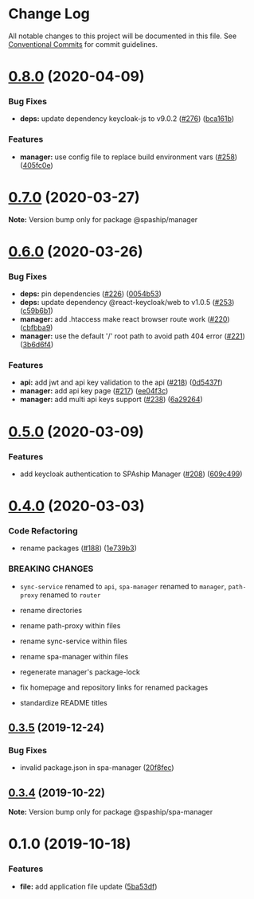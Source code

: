 # Change Log

All notable changes to this project will be documented in this file.
See [Conventional Commits](https://conventionalcommits.org) for commit guidelines.

# [0.8.0](https://github.com/spaship/spaship/compare/v0.7.0...v0.8.0) (2020-04-09)

### Bug Fixes

- **deps:** update dependency keycloak-js to v9.0.2 ([#276](https://github.com/spaship/spaship/issues/276)) ([bca161b](https://github.com/spaship/spaship/commit/bca161b854186096ad4aeeed1a1f2befca5276ba))

### Features

- **manager:** use config file to replace build environment vars ([#258](https://github.com/spaship/spaship/issues/258)) ([405fc0e](https://github.com/spaship/spaship/commit/405fc0e216316d40f8cce508993ec55617706bcc))

# [0.7.0](https://github.com/spaship/spaship/compare/v0.6.0...v0.7.0) (2020-03-27)

**Note:** Version bump only for package @spaship/manager

# [0.6.0](https://github.com/spaship/spaship/compare/v0.5.0...v0.6.0) (2020-03-26)

### Bug Fixes

- **deps:** pin dependencies ([#226](https://github.com/spaship/spaship/issues/226)) ([0054b53](https://github.com/spaship/spaship/commit/0054b53076f37f445e3f1b3e9b6b1444ee747609))
- **deps:** update dependency @react-keycloak/web to v1.0.5 ([#253](https://github.com/spaship/spaship/issues/253)) ([c59b6b1](https://github.com/spaship/spaship/commit/c59b6b19d06ad550f15952e4f8f9d4b43dcbce2d))
- **manager:** add .htaccess make react browser route work ([#220](https://github.com/spaship/spaship/issues/220)) ([cbfbba9](https://github.com/spaship/spaship/commit/cbfbba956e6d19e2e4eea1160cbc5b18cf0c6aea))
- **manager:** use the default '/' root path to avoid path 404 error ([#221](https://github.com/spaship/spaship/issues/221)) ([3b6d6f4](https://github.com/spaship/spaship/commit/3b6d6f4067c2c79ff3c9cf08256d410bf40769ae))

### Features

- **api:** add jwt and api key validation to the api ([#218](https://github.com/spaship/spaship/issues/218)) ([0d5437f](https://github.com/spaship/spaship/commit/0d5437ff1677d658c6d42f7d06b7d822bd8b7e8d))
- **manager:** add api key page ([#217](https://github.com/spaship/spaship/issues/217)) ([ee04f3c](https://github.com/spaship/spaship/commit/ee04f3cb53bbc7da4c5e119c9ba43611f88dea9b))
- **manager:** add multi api keys support ([#238](https://github.com/spaship/spaship/issues/238)) ([6a29264](https://github.com/spaship/spaship/commit/6a292640855feb1a1396a451aa98518284b4dcbe))

# [0.5.0](https://github.com/spaship/spaship/compare/v0.4.0...v0.5.0) (2020-03-09)

### Features

- add keycloak authentication to SPAship Manager ([#208](https://github.com/spaship/spaship/issues/208)) ([609c499](https://github.com/spaship/spaship/commit/609c49934779bf5942be7fd8d315ea5b374d7b4a))

# [0.4.0](https://github.com/spaship/spaship/compare/v0.3.5...v0.4.0) (2020-03-03)

### Code Refactoring

- rename packages ([#188](https://github.com/spaship/spaship/issues/188)) ([1e739b3](https://github.com/spaship/spaship/commit/1e739b3c08462d95db5af140405683af797b7daa))

### BREAKING CHANGES

- `sync-service` renamed to `api`, `spa-manager` renamed to `manager`, `path-proxy` renamed to `router`

- rename directories

- rename path-proxy within files

- rename sync-service within files

- rename spa-manager within files

- regenerate manager's package-lock

- fix homepage and repository links for renamed packages

- standardize README titles

## [0.3.5](https://github.com/spaship/spa-manager/compare/v0.3.4...v0.3.5) (2019-12-24)

### Bug Fixes

- invalid package.json in spa-manager ([20f8fec](https://github.com/spaship/spa-manager/commit/20f8fec9c969b2f60d63031a11f7f5aa56147573))

## [0.3.4](https://github.com/spaship/spa-manager/compare/v0.3.3...v0.3.4) (2019-10-22)

**Note:** Version bump only for package @spaship/spa-manager

# 0.1.0 (2019-10-18)

### Features

- **file:** add application file update ([5ba53df](https://github.com/spaship/spa-manager/commit/5ba53dfc729f2fec3f85e2686958c7441f063327))
